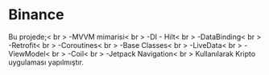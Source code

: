 # Binance
Bu projede;< br >
-MVVM mimarisi< br >
-DI - Hilt< br >
-DataBinding< br >
-Retrofit< br >
-Coroutines< br >
-Base Classes< br >
-LiveData< br >
-ViewModel< br >
-Coil< br >
-Jetpack Navigation< br >
Kullanılarak Kripto uygulaması yapılmıştır.
